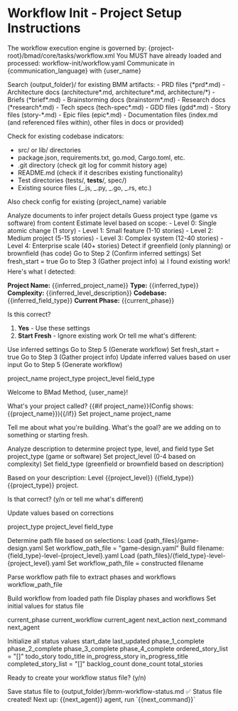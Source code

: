 # Workflow Init - Project Setup Instructions

<critical>The workflow execution engine is governed by: {project-root}/bmad/core/tasks/workflow.xml</critical>
<critical>You MUST have already loaded and processed: workflow-init/workflow.yaml</critical>
<critical>Communicate in {communication_language} with {user_name}</critical>

<workflow>

<step n="1" goal="Scan for existing work">
<action>Search {output_folder}/ for existing BMM artifacts:</action>
- PRD files (*prd*.md)
- Architecture docs (architecture*.md, architecture*.md, architecture/*)
- Briefs (*brief*.md)
- Brainstorming docs (brainstorm*.md)
- Research docs (*research*.md)
- Tech specs (tech-spec*.md)
- GDD files (gdd*.md)
- Story files (story-*.md)
- Epic files (epic*.md)
- Documentation files (index.md (and referenced files within), other files in docs or provided)

Check for existing codebase indicators:

- src/ or lib/ directories
- package.json, requirements.txt, go.mod, Cargo.toml, etc.
- .git directory (check git log for commit history age)
- README.md (check if it describes existing functionality)
- Test directories (tests/, **tests**/, spec/)
- Existing source files (_.js, _.py, _.go, _.rs, etc.)

<action>Also check config for existing {project_name} variable</action>

<check if="found existing artifacts">
  <action>Analyze documents to infer project details</action>
  <action>Guess project type (game vs software) from content</action>
  <action>Estimate level based on scope:
    - Level 0: Single atomic change (1 story)
    - Level 1: Small feature (1-10 stories)
    - Level 2: Medium project (5-15 stories)
    - Level 3: Complex system (12-40 stories)
    - Level 4: Enterprise scale (40+ stories)
  </action>
  <action>Detect if greenfield (only planning) or brownfield (has code)</action>
  <action>Go to Step 2 (Confirm inferred settings)</action>
</check>

<check if="no artifacts found">
  <action>Set fresh_start = true</action>
  <action>Go to Step 3 (Gather project info)</action>
</check>
</step>

<step n="2" goal="Confirm inferred settings" if="found artifacts">
<output>📊 I found existing work! Here's what I detected:

**Project Name:** {{inferred_project_name}}
**Type:** {{inferred_type}}
**Complexity:** {{inferred_level_description}}
**Codebase:** {{inferred_field_type}}
**Current Phase:** {{current_phase}}
</output>

<ask>Is this correct?

1. **Yes** - Use these settings
2. **Start Fresh** - Ignore existing work
   Or tell me what's different:</ask>

<check if="choice == 1">
  <action>Use inferred settings</action>
  <action>Go to Step 5 (Generate workflow)</action>
</check>

<check if="choice == 2">
  <action>Set fresh_start = true</action>
  <action>Go to Step 3 (Gather project info)</action>
</check>

<check if="user provides corrections">
  <action>Update inferred values based on user input</action>
  <action>Go to Step 5 (Generate workflow)</action>
</check>

<template-output>project_name</template-output>
<template-output>project_type</template-output>
<template-output>project_level</template-output>
<template-output>field_type</template-output>
</step>

<step n="3" goal="Gather project info">
<output>Welcome to BMad Method, {user_name}!</output>

<ask>What's your project called? {{#if project_name}}(Config shows: {{project_name}}){{/if}}</ask>
<action>Set project_name</action>
<template-output>project_name</template-output>

<ask>Tell me about what you're building. What's the goal? are we adding on to something or starting fresh.</ask>

<action>Analyze description to determine project type, level, and field type</action>
<action>Set project_type (game or software)</action>
<action>Set project_level (0-4 based on complexity)</action>
<action>Set field_type (greenfield or brownfield based on description)</action>

<ask>Based on your description: Level {{project_level}} {{field_type}} {{project_type}} project.

Is that correct? (y/n or tell me what's different)</ask>

<check if="user corrects">
  <action>Update values based on corrections</action>
</check>

<template-output>project_type</template-output>
<template-output>project_level</template-output>
<template-output>field_type</template-output>
</step>

<step n="4" goal="Load appropriate workflow path">
<action>Determine path file based on selections:</action>

<check if="project_type == game">
  <action>Load {path_files}/game-design.yaml</action>
  <action>Set workflow_path_file = "game-design.yaml"</action>
</check>

<check if="project_type == software">
  <!-- field_type will be "greenfield" or "brownfield", project_level will be 0-4 -->
  <action>Build filename: {field_type}-level-{project_level}.yaml</action>
  <action>Load {path_files}/{field_type}-level-{project_level}.yaml</action>
  <action>Set workflow_path_file = constructed filename</action>
</check>

<action>Parse workflow path file to extract phases and workflows</action>
<template-output>workflow_path_file</template-output>
</step>

<step n="5" goal="Generate workflow summary">
<action>Build workflow from loaded path file</action>
<action>Display phases and workflows</action>
<action>Set initial values for status file</action>

<template-output>current_phase</template-output>
<template-output>current_workflow</template-output>
<template-output>current_agent</template-output>
<template-output>next_action</template-output>
<template-output>next_command</template-output>
<template-output>next_agent</template-output>
</step>

<step n="6" goal="Create status file">
<action>Initialize all status values</action>
<template-output>start_date</template-output>
<template-output>last_updated</template-output>
<template-output>phase_1_complete</template-output>
<template-output>phase_2_complete</template-output>
<template-output>phase_3_complete</template-output>
<template-output>phase_4_complete</template-output>
<template-output>ordered_story_list = "[]"</template-output>
<template-output>todo_story</template-output>
<template-output>todo_title</template-output>
<template-output>in_progress_story</template-output>
<template-output>in_progress_title</template-output>
<template-output>completed_story_list = "[]"</template-output>
<template-output>backlog_count</template-output>
<template-output>done_count</template-output>
<template-output>total_stories</template-output>

<ask>Ready to create your workflow status file? (y/n)</ask>

<check if="answer == y">
  <action>Save status file to {output_folder}/bmm-workflow-status.md</action>
  <output>✅ Status file created! Next up: {{next_agent}} agent, run `{{next_command}}`</output>
</check>
</step>

</workflow>

